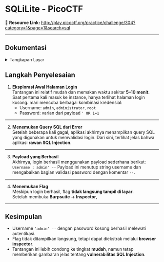 # SQLiLite - PicoCTF

🔗 **Resource Link:** http://play.picoctf.org/practice/challenge/304?category=1&page=1&search=sql

---

## Dokumentasi
<details>
<summary>Tangkapan Layar</summary>
<img width="1500" src="https://github.com/user-attachments/assets/34eaba11-06fd-4093-9644-a9e2ec45c908" />
<img width="1500" src="https://github.com/user-attachments/assets/75f41c93-5f98-4736-b63e-11dfdec5ba20" />
<img width="1500" src="https://github.com/user-attachments/assets/2d5f38e5-5185-43f8-baca-98fff9b6630c" />
</details>

## Langkah Penyelesaian

1. **Eksplorasi Awal Halaman Login**  
   Tantangan ini relatif mudah dan memakan waktu sekitar **5–10 menit**. Saat pertama kali masuk ke instance, hanya terlihat halaman login kosong. mari mencoba berbagai kombinasi kredensial:  
   - Username: `admin`, `administrator`, `root`  
   - Password: varian dari payload `' OR 1=1`  

---

2. **Menemukan Query SQL dari Error**  
   Setelah beberapa kali gagal, aplikasi akhirnya menampilkan query SQL yang digunakan untuk memvalidasi login. Dari sini, terlihat jelas bahwa aplikasi **rawan SQL Injection**.
   
---

3. **Payload yang Berhasil**  
   Akhirnya, login berhasil menggunakan payload sederhana berikut:  `Username : admin' --` Payload ini menutup string username dan mengabaikan bagian validasi password dengan komentar `--`.  

---

4. **Menemukan Flag**  
Meskipun login berhasil, flag **tidak langsung tampil di layar**.  
Setelah membuka **Burpsuite → Inspector**, 

---

## Kesimpulan
- Username `'admin' --` dengan password kosong berhasil melewati autentikasi.  
- Flag tidak ditampilkan langsung, tetapi dapat diekstrak melalui **browser inspector**.  
- Tantangan ini lebih condong ke tingkat **mudah**, namun tetap memberikan gambaran jelas tentang **vulnerabilitas SQL Injection**.  
